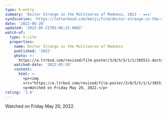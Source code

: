 ```yaml
---
type: h-entry
summary: 'Doctor Strange in the Multiverse of Madness, 2022 - ★★★'
syndication: 'https://letterboxd.com/benji/film/doctor-strange-in-the-multiverse-of-madness/'
date: '2022-05-20'
updated: '2022-05-21T05:06:22.000Z'
watch-of:
  type: h-cite
  properties:
    name: Doctor Strange in the Multiverse of Madness
    published: '2022'
    photo: >-
      https://a.ltrbxd.com/resized/film-poster/3/8/5/5/1/1/385511-doctor-strange-in-the-multiverse-of-madness-0-600-0-900-crop.jpg?v=009a8981af
    watched-date: '2022-05-20'
    content:
      html: >-
        <p><img
        src="https://a.ltrbxd.com/resized/film-poster/3/8/5/5/1/1/385511-doctor-strange-in-the-multiverse-of-madness-0-600-0-900-crop.jpg?v=009a8981af"/></p>
        <p>Watched on Friday May 20, 2022.</p>
rating: '3.0'
---
```

Watched on Friday May 20, 2022.
